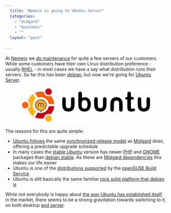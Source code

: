 ```yaml
---
  title: "Nemein is going to Ubuntu Server"
  categories: 
    - "midgard"
    - "business"
    - ""
  layout: "post"

---
```

<p>
At <a href="http://nemein.com/">Nemein</a> we <a href="http://nemein.com/en/solution/support/">do maintenance</a> for quite a few servers of our customers. While some customers have their own Linux distribution preference - usually <a href="http://www.redhat.com/rhel/">RHEL</a> - in most cases we have a say what distribution runs their servers. So far this has been <a href="http://www.debian.org/">debian</a>, but now we're going for <a href="http://www.ubuntu.com/products/whatisubuntu/serveredition">Ubuntu Server</a>.
</p><p style="text-align:center;">
<img src="/files/ubuntu_midgard.png" height="104" width="400" border="0" hspace="4" vspace="4" alt="Ubuntu and Midgard" title="Ubuntu and Midgard" /></p><p>
The reasons for this are quite simple:
</p><ul><li><a href="https://wiki.ubuntu.com/TimeBasedReleases">Ubuntu follows</a> the same <a href="http://bergie.iki.fi/blog/midgard_and_synchronized_releases/">synchronized release model</a> as <a href="http://www.midgard-project.org/">Midgard</a> does, offering a predictable upgrade schedule</li>
<li>In many cases the <a href="http://www.ubuntu.com/products/whatisubuntu">stable Ubuntu</a> version has newer <a href="http://php.net/">PHP</a> and <a href="http://www.gnome.org/">GNOME</a> packages than <a href="http://www.debian.org/releases/stable/">debian stable</a>. As these are <a href="http://www.midgard-project.org/documentation/midgard-source-installation-dependencies/">Midgard dependencies</a> this makes our life easier</li>
<li>Ubuntu is one of the <a href="http://en.opensuse.org/Build_Service/cross_distribution_package_how_to">distributions supported</a> by the <a href="https://build.opensuse.org/">openSUSE Build Service</a></li>
<li>Ubuntu is still basically the same familiar <a href="http://www.ubuntu.com/community/ubuntustory/Debian">rock solid platform that debian is</a></li>
</ul><p>
While not everybody is happy about <a href="http://www.jonobacon.org/?p=1381">the way Ubuntu has established itself</a> in the market, there seems to be a strong gravitation towards switching to it, on both desktop <a href="http://arstechnica.com/news.ars/post/20081009-wikipedia-adopts-ubuntu-for-its-server-infrastructure.html">and server</a>.
</p>